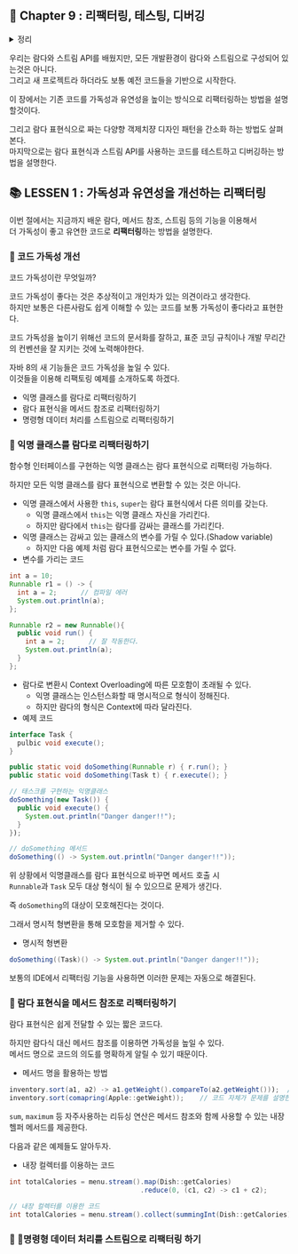 ## 🌈 Chapter 9 : 리팩터링, 테스팅, 디버깅
<details><summary>정리</summary>
  
```

```

</details>

우리는 람다와 스트림 API를 배웠지만, 모든 개발환경이 람다와 스트림으로 구성되어 있는것은 아니다.   
그리고 새 프로젝트라 하더라도 보통 예전 코드들을 기반으로 시작한다.

이 장에서는 기존 코드를 가독성과 유연성을 높이는 방식으로 리팩터링하는 방법을 설명할것이다.

그리고 람다 표현식으로 짜는 다양향 객제치쟝 디자인 패턴을 간소화 하는 방법도 살펴본다.   
마지막으로는 람다 표현식과 스트림 API를 사용하는 코드를 테스트하고 디버깅하는 방법을 설명한다.

## 📚 LESSEN 1 : 가독성과 유연성을 개선하는 리팩터링

이번 절에서는 지금까지 배운 람다, 메서드 참조, 스트림 등의 기능을 이용해서    
더 가독성이 좋고 유연한 코드로 **리팩터링**하는 방법을 설명한다.

### 🎈 코드 가독성 개선
코드 가독성이란 무엇일까?

코드 가독성이 좋다는 것은 추상적이고 개인차가 있는 의견이라고 생각한다.   
하지만 보통은 다른사람도 쉽게 이해할 수 있는 코드를 보통 가독성이 좋다라고 표현한다.

코드 가독성을 높이기 위해선 코드의 문서화를 잘하고, 표준 코딩 규칙이나 개발 무리간의 컨벤션을 잘 지키는 것에 노력해야한다.

자바 8의 새 기능들은 코드 가독성을 높일 수 있다.   
이것들을 이용해 리팩토링 예제를 소개하도록 하겠다.

- 익명 클래스를 람다로 리팩터링하기
- 람다 표현식을 메서드 참조로 리팩터링하기
- 명령형 데이터 처리를 스트림으로 리팩터링하기

### 🎈 익명 클래스를 람다로 리팩터링하기
함수형 인터페이스를 구현하는 익명 클래스는 람다 표현식으로 리팩터링 가능하다.

하지만 모든 익명 클래스를 람다 표현식으로 변환할 수 있는 것은 아니다.

- 익명 클래스에서 사용한 `this`, `super`는 람다 표현식에서 다른 의미를 갖는다.
  - 익명 클래스에서 `this`는 익명 클래스 자신을 가리킨다.
  - 하지만 람다에서 `this`는 람다를 감싸는 클래스를 가리킨다.
- 익명 클래스는 감싸고 있는 클래스의 변수를 가릴 수 있다.(Shadow variable)
  - 하지만 다음 예제 처럼 람다  표현식으로는 변수를 가릴 수 없다.
- 변수를 가리는 코드
```java
int a = 10;
Runnable r1 = () -> {
  int a = 2;      // 컴파일 에러
  System.out.println(a);
};

Runnable r2 = new Runnable(){
  public void run() {
    int a = 2;      // 잘 작동한다.
    System.out.println(a);
  }
};
```

- 람다로 변환시 Context Overloading에 따른 모호함이 초래될 수 있다.
  - 익명 클래스는 인스턴스화할 때 명시적으로 형식이 정해진다.
  - 하지만 람다의 형식은 Context에 따라 달라진다.
- 예제 코드
```java
interface Task {
  pulbic void execute();
}

public static void doSomething(Runnable r) { r.run(); }
public static void doSomething(Task t) { r.execute(); }

// 태스크를 구현하는 익명클래스
doSomething(new Task()) {
  public void execute() {
    System.out.println("Danger danger!!");
  }
});

// doSomething 메서드
doSomething(() -> System.out.println("Danger danger!!"));
```

위 상황에서 익명클래스를 람다 표현식으로 바꾸면 메서드 호출 시    
`Runnable`과 `Task` 모두 대상 형식이 될 수 있으므로 문제가 생긴다.

즉 `doSomething`의 대상이 모호해진다는 것이다.

그래서 명시적 형변환을 통해 모호함을 제거할 수 있다.
- 명시적 형변환
```java
doSomething((Task)() -> System.out.println("Danger danger!!"));
```

보통의 IDE에서 리팩터링 기능을 사용하면 이러한 문제는 자동으로 해결된다.

### 🎈 람다 표현식을 메서드 참조로 리팩터링하기
람다 표현식은 쉽게 전달할 수 있는 짧은 코드다.

하지만 람다식 대신 메서드 참조를 이용하면 가독성을 높일 수 있다.   
메서드 명으로 코드의 의도를 명확하게 알릴 수 있기 때문이다.

- 메서드 명을 활용하는 방법
```java
inventory.sort(a1, a2) -> a1.getWeight().compareTo(a2.getWeight()));  // 비교 구현에 신경써야한다.
inventory.sort(comapring(Apple::getWeight));    // 코드 자체가 문제를 설명한다.
```

`sum`, `maximum` 등 자주사용하는 리듀싱 연산은 메서드 참조와 함께 사용할 수 있는 내장 헬퍼 메서드를 제공한다.

다음과 같은 예제들도 알아두자.

- 내장 컬렉터를 이용하는 코드
```java
int totalCalories = menu.stream().map(Dish::getCalories)
                                 .reduce(0, (c1, c2) -> c1 + c2);

// 내장 컬렉터를 이용한 코드
int totalCalories = menu.stream().collect(summingInt(Dish::getCalories));
```

### 🎈 명령형 데이터 처리를 스트림으로 리팩터링 하기
